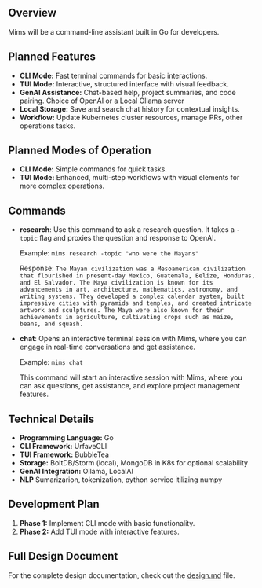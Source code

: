 
## Overview
Mims will be a command-line assistant built in Go for developers. 

## Planned Features
- **CLI Mode:** Fast terminal commands for basic interactions.
- **TUI Mode:** Interactive, structured interface with visual feedback.
- **GenAI Assistance:** Chat-based help, project summaries, and code pairing. Choice of OpenAI or a Local Ollama server
- **Local Storage:** Save and search chat history for contextual insights.
- **Workflow:** Update Kubernetes cluster resources, manage PRs, other operations tasks.

## Planned Modes of Operation
- **CLI Mode:** Simple commands for quick tasks.
- **TUI Mode:** Enhanced, multi-step workflows with visual elements for more complex operations.

## Commands

- **research**: Use this command to ask a research question. It takes a `-topic` flag and proxies the question and response to OpenAI.

  Example:
  `mims research -topic "who were the Mayans"`

  Response:
  `The Mayan civilization was a Mesoamerican civilization that flourished in present-day Mexico, Guatemala, Belize, Honduras, and El Salvador. The Maya civilization is known for its advancements in art, architecture, mathematics, astronomy, and writing systems. They developed a complex calendar system, built impressive cities with pyramids and temples, and created intricate artwork and sculptures. The Maya were also known for their achievements in agriculture, cultivating crops such as maize, beans, and squash.`

- **chat**: Opens an interactive terminal session with Mims, where you can engage in real-time conversations and get assistance.

  Example:
  `mims chat`

   This command will start an interactive session with Mims, where you can ask questions, get assistance, and explore project management features.

## Technical Details
- **Programming Language:** Go
- **CLI Framework:** UrfaveCLI
- **TUI Framework:** BubbleTea
- **Storage:** BoltDB/Storm (local), MongoDB in K8s for optional scalability
- **GenAI Integration:** Ollama, LocalAI
- **NLP** Sumarizarion, tokenization, python service itilizing numpy

## Development Plan
1. **Phase 1:** Implement CLI mode with basic functionality.
2. **Phase 2:** Add TUI mode with interactive features.

## Full Design Document
For the complete design documentation, check out the [design.md](design.md) file.
